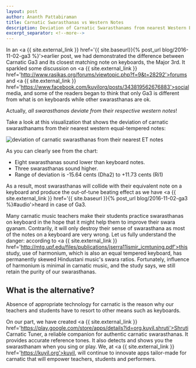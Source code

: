 ```yaml
---
layout: post
author: Ananth Pattabiraman
title: Carnatic Swarasthanas vs Western Notes
description: Deviation of Carnatic Swarasthanams from nearest Western Equal Tempered notes
excerpt_separator: <!--more-->
---
```

In an <a {{ site.external_link }} href='{{ site.baseurl}}{% post_url blog/2016-11-02-ga3 %}'>earlier post</a>, we had demonstrated the difference between Carnatic Ga3 and its closest matching note on keyboards, the Major 3rd. It sparkled some discussion on <a {{ site.external_link }} href='http://www.rasikas.org/forums/viewtopic.php?f=9&t=28292'>forums</a> and <a {{ site.external_link }} href='https://www.facebook.com/kuyilorg/posts/343819562676883'>social media</a>, and some of the readers began to think that only Ga3 is different from what is on keyboards while other swarasthanas are ok.

Actually, _all swarasthanas deviate from their respective western notes_!

Take a look at this visualization that shows the deviation of carnatic swarasthanams from their nearest western equal-tempered notes:

<img class="img-fluid" alt="deviation of carnatic swarasthanas from their nearest ET notes" src="{{ site.url }}/images/carnatic_vs_et.png" />

As you can clearly see from the chart:
<!--more-->

* Eight swarasthanas sound lower than keyboard notes.
* Three swarasthanas sound higher.
* Range of deviation is -15.64 cents (Dha2) to +11.73 cents (Ri1)

As a result, most swarasthanas will collide with their equivalent note on a keyboard and produce the out-of-tune beating effect as we have <a {{ site.external_link }} href='{{ site.baseurl }}{% post_url blog/2016-11-02-ga3 %}#audio'>heard</a> in case of Ga3.

Many carnatic music teachers make their students practice swarasthanas on keyboard in the hope that it might help them to improve their swara gyanam. Contrarily, it will only destroy their sense of swarasthana as most of the notes on a keyboard are very wrong. Let us fully understand the danger: according to <a {{ site.external_link }} href='http://mtg.upf.edu/files/publications/jserra11ismir_icmtuning.pdf'>this study</a>, use of harmonium, which is also an equal tempered keyboard, has permanently skewed Hindustani music's swara ratios. Fortunately, influence of harmonium is minimal in carnatic music, and the study says, we still retain the purity of our swarasthanas.

## What is the alternative?

Absence of appropriate technology for carnatic is the reason why our teachers and students have to resort to other means such as keyboards.

On our part, we have created <a {{ site.external_link }} href='https://play.google.com/store/apps/details?id=org.kuyil.shruti'>Shruti Carnatic Tuner</a>, a reliable companion for authentic carnatic swarasthanas. It provides accurate reference tones. It also detects and shows you the swarasthanam when you sing or play.  We, at <a {{ site.external_link }} href='https://kuyil.org'>kuyil</a>, will continue to innovate apps tailor-made for carnatic that will empower teachers, students and performers.
